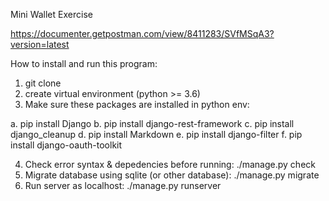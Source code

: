 Mini Wallet Exercise

https://documenter.getpostman.com/view/8411283/SVfMSqA3?version=latest

How to install and run this program:
1. git clone
2. create virtual environment (python >= 3.6)
3. Make sure these packages are installed in python env:

  a. pip install Django
  b. pip install django-rest-framework
  c. pip install django_cleanup
  d. pip install Markdown
  e. pip install django-filter
  f. pip install django-oauth-toolkit
  
 4. Check error syntax & depedencies before running: ./manage.py check
 5. Migrate database using sqlite (or other database): ./manage.py migrate
 6. Run server as localhost: ./manage.py runserver
